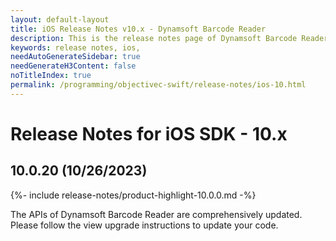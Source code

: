 ```yaml
---
layout: default-layout
title: iOS Release Notes v10.x - Dynamsoft Barcode Reader
description: This is the release notes page of Dynamsoft Barcode Reader for iOS SDK v10.x.
keywords: release notes, ios, 
needAutoGenerateSidebar: true
needGenerateH3Content: false
noTitleIndex: true
permalink: /programming/objectivec-swift/release-notes/ios-10.html
---
```


# Release Notes for iOS SDK - 10.x

## 10.0.20 (10/26/2023)

{%- include release-notes/product-highlight-10.0.0.md -%}

The APIs of Dynamsoft Barcode Reader are comprehensively updated. Please follow the view upgrade instructions to update your code.
